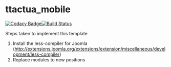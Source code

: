 # ttactua_mobile

[![Codacy Badge](https://api.codacy.com/project/badge/Grade/bb9bfeb6e6ca48b68df44fbb16b47384)](https://www.codacy.com/app/Gileba/ttactua_mobile?utm_source=github.com&utm_medium=referral&utm_content=Gileba/ttactua_mobile&utm_campaign=badger)[![Build Status](https://travis-ci.org/Gileba/ttactua_mobile.svg?branch=master)](https://travis-ci.org/Gileba/ttactua_mobile)

Steps taken to implement this template

1. Install the less-compiler for Joomla (http://extensions.joomla.org/extensions/extension/miscellaneous/development/less-compiler)
2. Replace modules to new positions